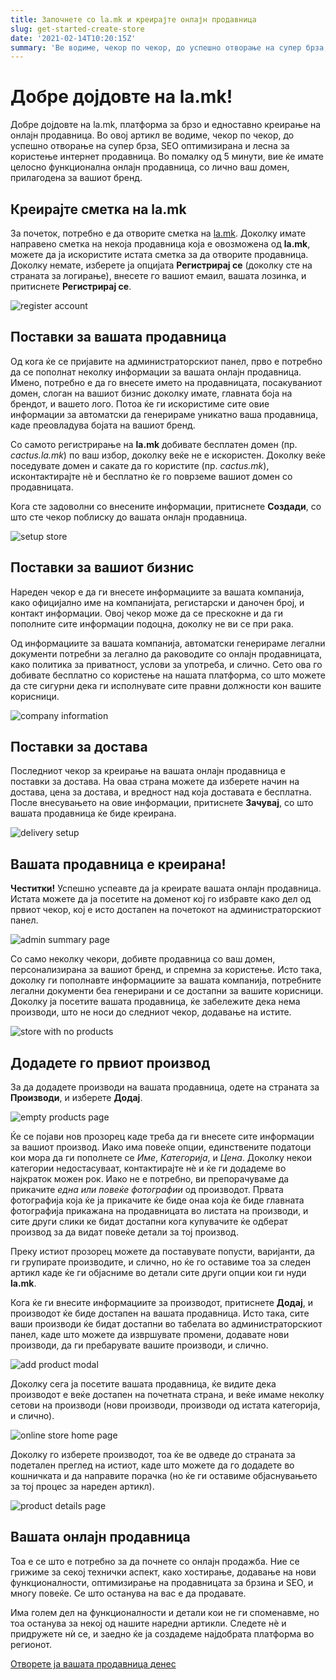```yaml
---
title: Започнете со la.mk и креирајте онлајн продавница
slug: get-started-create-store
date: '2021-02-14T10:20:15Z'
summary: 'Ве водиме, чекор по чекор, до успешно отворање на супер брза, SEO оптимизирана и лесна за користење интернет продавница. Во помалку од 5 минути, вие ќе имате целосно функционална онлајн продавница, со лично ваш домен, прилагодена за вашиот бренд.'
---
```


# Добре дојдовте на la.mk!

Добре дојдовте на la.mk, платформа за брзо и едноставно креирање на онлајн продавница. Во овој артикл ве водиме, чекор по чекор, до успешно отворање на супер брза, SEO оптимизирана и лесна за користење интернет продавница. Во помалку од 5 минути, вие ќе имате целосно функционална онлајн продавница, со лично ваш домен, прилагодена за вашиот бренд.

## Креирајте сметка на la.mk

За почеток, потребно е да отворите сметка на [la.mk](https://la.mk). Доколку имате направено сметка на некоја продавница која е овозможена од **la.mk**, можете да ја искористите истата сметка за да отворите продавница. Доколку немате, изберете ја опцијата **Регистрирај се** (доколку сте на страната за логирање), внесете го вашиот емаил, вашата лозинка, и притиснете **Регистрирај се**.

![register account](/blog/get-started-create-store/register.png)

## Поставки за вашата продавница

Од кога ќе се пријавите на администраторскиот панел, прво е потребно да се пополнат неколку информации за вашата онлајн продавница. Имено, потребно е да го внесете името на продавницата, посакуваниот домен, слоган на вашиот бизнис доколку имате, главната боја на брендот, и вашето лого. Потоа ќе ги искористиме сите овие информации за автоматски да генерираме уникатно ваша продавница, каде преовладува бојата на вашиот бренд.

Со самото регистрирање на **la.mk** добивате бесплатен домен (пр. _cactus.la.mk_) по ваш избор, доколку веќе не е искористен. Доколку веќе поседувате домен и сакате да го користите (пр. _cactus.mk_), исконтактирајте нè и бесплатно ќе го поврземе вашиот домен со продавницата.

Кога сте задоволни со внесените информации, притиснете **Создади**, со што сте чекор поблиску до вашата онлајн продавница.

![setup store](/blog/get-started-create-store/create-store.png)

## Поставки за вашиот бизнис

Нареден чекор е да ги внесете информациите за вашата компанија, како официјално име на компанијата, регистарски и даночен број, и контакт информации. Овој чекор може да се прескокне и да ги пополните сите информации подоцна, доколку не ви се при рака.

Од информациите за вашата компанија, автоматски генерираме легални документи потребни за легално да раководите со онлајн продавницата, како политика за приватност, услови за употреба, и слично. Сето ова го добивате бесплатно со користење на нашата платформа, со што можете да сте сигурни дека ги исполнувате сите правни должности кон вашите корисници.

![company information](/blog/get-started-create-store/company-details.png)

## Поставки за достава

Последниот чекор за креирање на вашата онлајн продавница е поставки за достава. На оваа страна можете да изберете начин на достава, цена за достава, и вредност над која доставата е бесплатна. После внесувањето на овие информации, притиснете **Зачувај**, со што вашата продавница ќе биде креирана.

![delivery setup](/blog/get-started-create-store/delivery.png)

## Вашата продавница е креирана!

**Честитки!** Успешно успеавте да ја креирате вашата онлајн продавница. Истата можете да ја посетите на доменот кој го избравте како дел од првиот чекор, кој е исто достапен на почетокот на администраторскиот панел.

![admin summary page](/blog/get-started-create-store/admin-summary.png)

Со само неколку чекори, добивте продавница со ваш домен, персонализирана за вашиот бренд, и спремна за користење. Исто така, доколку ги пополнавте информациите за вашата компанија, потребните легални документи беа генерирани и се достапни за вашите корисници. Доколку ја посетите вашата продавница, ќе забележите дека нема производи, што не носи до следниот чекор, додавање на истите.

![store with no products](/blog/get-started-create-store/empty-store.png)

## Додадете го првиот производ

За да додадете производи на вашата продавница, одете на страната за **Производи**, и изберете **Додај**.

![empty products page](/blog/get-started-create-store/empty-products.png)

Ќе се појави нов прозорец каде треба да ги внесете сите информации за вашиот производ. Иако има повеќе опции, единствените податоци кои мора да ги пополнете се _Име_, _Категорија_, и _Цена_. Доколку некои категории недостасуваат, контактирајте нè и ќе ги додадеме во најкраток можен рок. Иако не е потребно, ви препорачуваме да прикачите _една или повеќе фотографии_ од производот. Првата фотографија која ќе ја прикачите ќе биде онаа која ќе биде главната фотографија прикажана на продавницата во листата на производи, и сите други слики ке бидат достапни кога купувачите ќе одберат производ за да видат повеќе детали за тој производ.

Преку истиот прозорец можете да поставувате попусти, варијанти, да ги групирате производите, и слично, но ќе го оставиме тоа за следен артикл каде ќе ги објасниме во детали сите други опции кои ги нуди **la.mk**.

Кога ќе ги внесите информациите за производот, притиснете **Додај**, и производот ќе биде достапен на вашата продавница. Исто така, сите ваши производи ќе бидат достапни во табелата во администраторскиот панел, каде што можете да извршувате промени, додавате нови производи, да ги пребарувате вашите производи, и слично.

![add product modal](/blog/get-started-create-store/add-product-modal.png)

Доколку сега ја посетите вашата продавница, ќе видите дека производот е веќе достапен на почетната страна, и веќе имаме неколку сетови на производи (нови производи, производи од истата категорија, и слично).

![online store home page](/blog/get-started-create-store/store-home-added-product.png)

Доколку го изберете производот, тоа ќе ве одведе до страната за подетален преглед на истиот, каде што можете да го додадете во кошничката и да направите порачка (но ќе ги оставиме објаснувањето за тој процес за нареден артикл).

![product details page](/blog/get-started-create-store/product-details.png)

## Вашата онлајн продавница

Тоа е се што е потребно за да почнете со онлајн продажба. Ние се грижиме за секој технички аспект, како хостирање, додавање на нови функционалности, оптимизирање на продавницата за брзина и SEO, и многу повеќе. Се што останува на вас е да продавате.

Има голем дел на функционалности и детали кои не ги споменавме, но тоа останува за некој од нашите наредни артикли. Следете нè и придружете нѝ се, и заедно ќе ја создадеме најдобрата платформа во регионот.

[Отворете ја вашата продавница денес](https://admin.la.mk)
